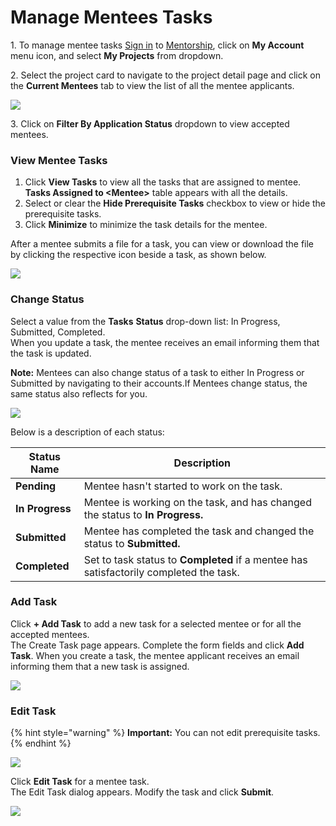 # Manage Mentees Tasks

1\. To manage mentee tasks [Sign in](../../sso/sign-in/) to [Mentorship](https://mentorship.lfx.linuxfoundation.org), click on **My Account** menu icon, and select **My Projects** from dropdown.

2\. Select the project card to navigate to the project detail page and click on the **Current Mentees** tab to view the list of all the mentee applicants.

![](<../../.gitbook/assets/view mentee task.png>)

3\. Click on **Filter By Application Status** dropdown to view accepted mentees.

### **View Mentee Tasks**

1. Click **View Tasks** to view all the tasks that are assigned to mentee. **Tasks Assigned to \<Mentee>** table appears with all the details.
2. Select or clear the **Hide Prerequisite Tasks** checkbox to view or hide the prerequisite tasks.
3. Click **Minimize** to minimize the task details for the mentee.

After a mentee submits a file for a task, you can view or download the file by clicking the respective icon beside a task, as shown below.

![](<../../.gitbook/assets/view mentee tasks for admin.png>)

### **Change Status**

Select a value from the **Tasks** **Status** drop-down list: In Progress, Submitted, Completed.\
When you update a task, the mentee receives an email informing them that the task is updated.

**Note:** Mentees can also change status of a task to either In Progress or Submitted by navigating to their accounts.If Mentees change status, the same status also reflects for you.

![](<../../.gitbook/assets/mentee-tasks (3) (1).png>)

Below is a description of each status:

| Status Name     | Description                                                                            |
| --------------- | -------------------------------------------------------------------------------------- |
| **Pending**     | Mentee hasn't started to work on the task.                                             |
| **In Progress** | Mentee is working on the task, and has changed the status to **In Progress.**          |
| **Submitted**   | Mentee has completed the task and changed the status to **Submitted.**                 |
| **Completed**   | Set to task status to **Completed** if a mentee has satisfactorily completed the task. |

### **Add Task**

Click **+ Add Task** to add a new task for a selected mentee or for all the accepted mentees.\
The Create Task page appears. Complete the form fields and click **Add Task**. When you create a task, the mentee applicant receives an email informing them that a new task is assigned.

![](<../../.gitbook/assets/create a task.png>)

### **Edit Task**

{% hint style="warning" %}
**Important:** You can not edit prerequisite tasks.
{% endhint %}

![](<../../.gitbook/assets/edit mentee task.png>)

Click **Edit Task** for a mentee task.\
The Edit Task dialog appears. Modify the task and click **Submit**.

![](<../../.gitbook/assets/edit task.png>)
